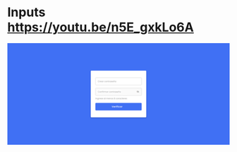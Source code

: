 # Inputs https://youtu.be/n5E_gxkLo6A
<p align="center">
  <img src="preview.png" alt="preview del proyecto" max-width="1600">
</p>